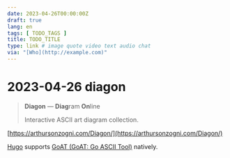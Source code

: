 ```yaml
---
date: 2023-04-26T00:00:00Z
draft: true
lang: en
tags: [ TODO_TAGS ]
title: TODO_TITLE
type: link # image quote video text audio chat
via: "[Who](http://example.com)"
---
```



# 2023-04-26 diagon

 
> **Diagon** — **Diag**ram **On**line
> 
> Interactive ASCII art diagram collection.

[https://arthursonzogni.com/Diagon/](https://arthursonzogni.com/Diagon/)

[Hugo](https://gohugo.io) supports [GoAT (GoAT: Go ASCII Tool)](https://github.com/bep/goat) natively.
